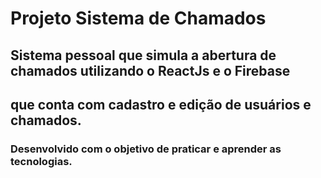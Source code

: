 # Projeto Sistema de Chamados

## Sistema pessoal que simula a abertura de chamados utilizando o ReactJs e o Firebase 
## que conta com cadastro e edição de usuários  e chamados.

### Desenvolvido com o objetivo de praticar e aprender as tecnologias.
